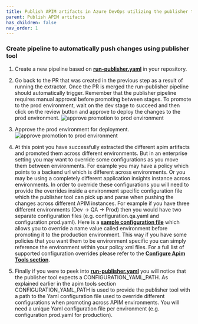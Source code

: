 ```yaml
---
title: Publish APIM artifacts in Azure DevOps utilizing the publisher tool
parent: Publish APIM artifacts
has_children: false
nav_order: 1
---
```



### Create pipeline to automatically push changes using publisher tool

1. Create a new pipeline based on [**run-publisher.yaml**](https://github.com/Azure/apiops/blob/main/tools/pipelines/run-publisher.yaml) in your  repository.
2. Go back to the PR that was created in the previous step as a result of running the extractor. Once the PR is merged the run-publisher pipeline should automatically trigger. Remember that the publisher pipeline requires manual approval before promoting between stages. To promote to the prod environment, wait on the dev stage to succeed and then click on the review button and approve to deploy the changes to the prod environment.
![approve promotion to prod environment](../../assets/images/ado_promotion.png) 
3. Approve the prod environment for deployment.![approve promotion to prod environment](../../assets/images/ado_promotion_approval.png) 
4. At this point you have successfully extracted the different apim artifacts and promoted them across different environments. But in an enterprise setting you may want to override some configurations as you move them between environments. For example you may have a policy which points to a backend url which is different across environments. Or you may be using a completely different application insights instance across environments. In order to override these configurations you will need to provide the overrides inside a environment specific configuration file which the publisher tool can pick up and parse when pushing the changes across different APIM instances. For example if you have three different environments (Dev -> QA -> Prod) then you would have two separate configuration files (e.g. configuration.qa.yaml and configuration.prod.yaml). Here is a [**sample configuration file**](https://github.com/Azure/apiops/blob/main/configuration.prod.yaml) which allows you to override a name value called environment before promoting it to the production environment. This way if you have some policies that you want them to be environment specific you can simply reference the environment within your policy xml files. For a full list of supported configuration overrides please refer to the [**Configure Apim Tools section**](https://azure.github.io/apiops/apiops/3-apimTools/apiops-2-2-tools-publisher.html).

5. Finally if you were to peek into [**run-publisher.yaml**](https://github.com/Azure/apiops/blob/main/.github/workflows/run-publisher.yaml) you will notice that the publisher tool expects a CONFIGURATION_YAML_PATH. As explained earlier in the apim tools section CONFIGURATION_YAML_PATH is used to provide the publisher tool with a path to the Yaml configuration file used to override different configurations when promoting across APIM environments. You will need a unique Yaml configuration file per environment  (e.g. configuration.prod.yaml for production).


